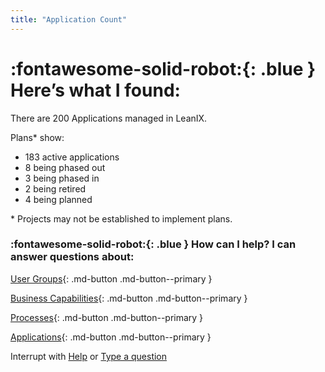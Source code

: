 ```yaml
---
title: "Application Count"
---
```



# :fontawesome-solid-robot:{: .blue } Here’s what I found:

There are 200 Applications managed in LeanIX. 

Plans* show:

- 183 active applications
- 8 being phased out
- 3 being phased in 
- 2 being retired 
- 4 being planned

\* Projects may not be established to implement plans. 


### :fontawesome-solid-robot:{: .blue } How can I help? I can answer questions about:

[User Groups](../find-user-group-by/){: .md-button .md-button--primary }

[Business Capabilities](../find-business-capability-by/){: .md-button .md-button--primary }

[Processes](../find-process-by/){: .md-button .md-button--primary }

[Applications](../find-applications-by/){: .md-button .md-button--primary }

Interrupt with [Help](../help/) or [Type a question]()
